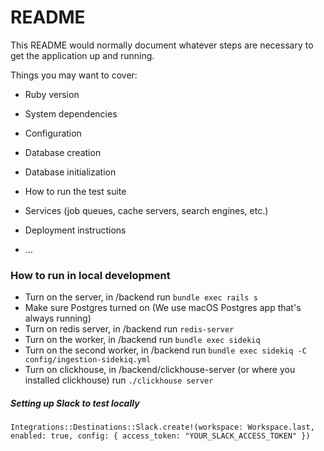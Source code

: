 # README

This README would normally document whatever steps are necessary to get the
application up and running.

Things you may want to cover:

* Ruby version

* System dependencies

* Configuration

* Database creation

* Database initialization

* How to run the test suite

* Services (job queues, cache servers, search engines, etc.)

* Deployment instructions

* ...


### How to run in local development
- Turn on the server, in /backend run `bundle exec rails s`
- Make sure Postgres turned on (We use macOS Postgres app that's always running)
- Turn on redis server, in /backend run `redis-server`
- Turn on the worker, in /backend run `bundle exec sidekiq`
- Turn on the second worker, in /backend run `bundle exec sidekiq -C config/ingestion-sidekiq.yml`
- Turn on clickhouse, in /backend/clickhouse-server (or where you installed clickhouse) run `./clickhouse server`

##### Setting up Slack to test locally
`Integrations::Destinations::Slack.create!(workspace: Workspace.last, enabled: true, config: { access_token: "YOUR_SLACK_ACCESS_TOKEN" })`
